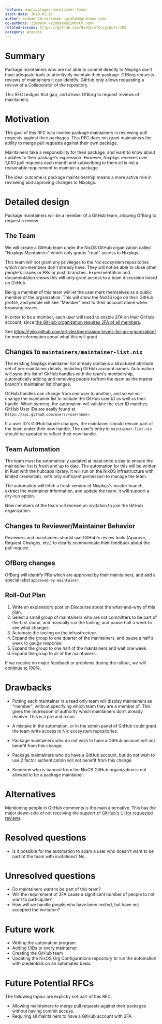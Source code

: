 ```yaml
---
feature: unprivileged-maintainer-teams
start-date: 2019-01-16
author: Graham Christensen <graham@grahamc.com>
co-authors: zimbatm <zimbatm@zimbatm.com>
related-issues: https://github.com/NixOS/ofborg/pull/303
category: process
---
```


# Summary
[summary]: #summary

Package maintainers who are not able to commit directly to Nixpkgs
don't have adequate tools to attentively maintain their package.
OfBorg requests reviews of maintainers it can identify. GitHub only
allows requesting a review of a Collaborator of the repository.

This RFC bridges that gap, and allows OfBorg to request reviews of
maintainers.

# Motivation
[motivation]: #motivation

The goal of this RFC is to involve package maintainers in reviewing
pull requests against their packages. This RFC does not grant
maintainers the ability to merge pull requests against their own
package.

Maintainers take a responsibility for their package, and want to know
about updates to their package's expression. However, Nixpkgs receives
over 1,000 pull requests each month and subscribing to them all is not
a reasonable requirement to maintain a package.

The ideal outcome is package maintainership means a more active role
in reviewing and approving changes to Nixpkgs.

# Detailed design
[design]: #detailed-design

Package maintainers will be a member of a GitHub team, allowing OfBorg
to request a review.

## The Team

We will create a GitHub team under the NixOS GitHub organization
called "Nixpkgs Maintainers" which only grants "read" access to
Nixpkgs.

This team will not grant any privileges to the Nix ecosystem
repositories which non-members don't already have. They will not be able to
close other people's issues or PRs or push branches. Experimentation
and documentation shows this will only grant access to a team
discussion board on GitHub.

Being a member of this team will let the user mark themselves as a
public member of the organization. This will show the NixOS logo on
their GitHub profile, and people will see "Member" next to their
account name when browsing issues.

In order to be a member, each user will need to enable 2FA on their
GitHub account, since [the GitHub organization requires 2FA of all
members](https://github.com/NixOS/nixpkgs/issues/42761).

See
https://help.github.com/articles/permission-levels-for-an-organization/
for more information about what this will grant.

## Changes to `maintainers/maintainer-list.nix`

The existing Nixpkgs maintainer list already contains a structured
attribute set of per-maintainer details, including GitHub account
names. Automation will sync this list of GitHub handles with the
team's membership, automatically adding and removing people to/from
the team as the master branch's maintainer list changes.

GitHub handles can change from one user to another, and so we will
change the maintainer list to include the GitHub user *ID* as well as
their handle. When syncing, the automation will validate the user ID
matches. GitHub User IDs are easily found at
`https://api.github.com/users/«username»`.

If a user ID's GitHub handle changes, the maintainer should remain
part of the team under their new handle. The user's entry in
`maintainer-list.nix` should be updated to reflect their new handle.

## Team Automation

The team must be automatically updated at least once a day to ensure
the maintainer list is fresh and up to date. The automation for this
will be written in Rust with the hubcaps library. It will run on the
NixOS infrastructure with limited credentials, with only sufficient
permission to manage the team.

The automation will fetch a fresh version of Nixpkgs's master branch,
extract the maintainer information, and update the team. It will
support a dry-run option.

New members of the team will receive an invitation to join the GitHub
organization.

## Changes to Reviewer/Maintainer Behavior

Reviewers and maintainers should use GitHub's review tools (Approve,
Request Changes, etc.) to clearly communicate their feedback about the
pull request.

## OfBorg changes

OfBorg will identify PRs which are approved by their maintainers, and
add a special label `approved-by-maintainer`.

## Roll-Out Plan

1. Write an explanatory post on Discourse about the what-and-why of
   this plan.
2. Select a small group of maintainers who are not committers to be
   part of the first round, and manually run the tooling, and pause
   half a week to see what changes.
3. Automate the tooling on the infrastructure.
4. Expand the group to one quarter of the maintainers, and pause a
   half a week to gauge response.
5. Expand the group to one half of the maintainers and wait one week.
6. Expand the group to all of the maintainers.

If we receive no major feedback or problems during the rollout, we
will continue to 100%.

# Drawbacks
[drawbacks]: #drawbacks

 - Putting each maintainer in a read only team will display
   maintainers as "member", without specifying which team they are a
   member of. This gives the impression of authority which maintainers
   don't already receive. This is a pro and a con.

 - A mistake in the automation, or in the admin panel of GitHub could
   grant the team write access to Nix ecosystem repositories.

 - Package maintainers who do not wish to have a GitHub account will
   not benefit from this change.

 - Package maintainers who do have a GitHub account, but do not wish
   to use 2 factor authentication will not benefit from this change.

 - Someone who is banned from the NixOS GitHub organization is not
   allowed to be a package maintainer.

# Alternatives
[alternatives]: #alternatives

Mentioning people in GitHub comments is the main alternative. This has
the major down-side of not receiving the support of [GitHub's UI
for requested reviews](https://github.com/pulls/review-requested).


# Resolved questions
[resolved]: #resolved-questions

 - Is it possible for the automation to spam a user who doesn't want
   to be part of the team with invitations?
   No.

# Unresolved questions
[unresolved]: #unresolved-questions

 - Do maintainers want to be part of this team?
 - Will the requirement of 2FA cause a significant number of people to
   not want to participate?
 - How will we handle people who have been invited, but have not
   accepted the invitation?

# Future work
[future]: #future-work

 - Writing the automation program.
 - Adding UIDs to every maintainer.
 - Creating the GitHub team
 - Updating the NixOS Org Configurations repository to run the
   automation with credentials on an automated basis.

# Future Potential RFCs
The following topics are explictly _not_ part of this RFC.

 - Allowing maintainers to merge pull requests against their packages
   without having commit access.
 - Requiring all maintainers to have a GitHub account with 2FA.
